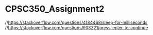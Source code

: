 # CPSC350_Assignment2

//https://stackoverflow.com/questions/4184468/sleep-for-milliseconds
//https://stackoverflow.com/questions/903221/press-enter-to-continue
